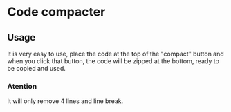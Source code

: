 # Code compacter

## Usage

It is very easy to use, place the code at the top of the "compact" button and when you click that button, the code will be zipped at the bottom, ready to be copied and used.

### Atention

It will only remove 4 lines and line break.
